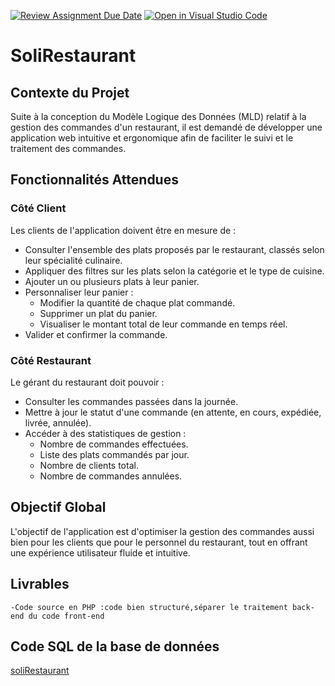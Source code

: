 [![Review Assignment Due Date](https://classroom.github.com/assets/deadline-readme-button-22041afd0340ce965d47ae6ef1cefeee28c7c493a6346c4f15d667ab976d596c.svg)](https://classroom.github.com/a/usBkRoCC)
[![Open in Visual Studio Code](https://classroom.github.com/assets/open-in-vscode-2e0aaae1b6195c2367325f4f02e2d04e9abb55f0b24a779b69b11b9e10269abc.svg)](https://classroom.github.com/online_ide?assignment_repo_id=18345457&assignment_repo_type=AssignmentRepo)
# SoliRestaurant
## Contexte du Projet

Suite à la conception du Modèle Logique des Données (MLD) relatif à la gestion des commandes d'un restaurant, il est demandé de développer une application web intuitive et ergonomique afin de faciliter le suivi et le traitement des commandes.

## Fonctionnalités Attendues

### Côté Client
Les clients de l'application doivent être en mesure de :
- Consulter l'ensemble des plats proposés par le restaurant, classés selon leur spécialité culinaire.
- Appliquer des filtres sur les plats selon la catégorie et le type de cuisine.
- Ajouter un ou plusieurs plats à leur panier.
- Personnaliser leur panier :
  - Modifier la quantité de chaque plat commandé.
  - Supprimer un plat du panier.
  - Visualiser le montant total de leur commande en temps réel.
- Valider et confirmer la commande.

### Côté Restaurant
Le gérant du restaurant doit pouvoir :
- Consulter les commandes passées dans la journée.
- Mettre à jour le statut d'une commande (en attente, en cours, expédiée, livrée, annulée).
- Accéder à des statistiques de gestion :
  - Nombre de commandes effectuées.
  - Liste des plats commandés par jour.
  - Nombre de clients total.
  - Nombre de commandes annulées.

## Objectif Global
L'objectif de l'application est d'optimiser la gestion des commandes aussi bien pour les clients que pour le personnel du restaurant, tout en offrant une expérience utilisateur fluide et intuitive.

## Livrables
    -Code source en PHP :code bien structuré,séparer le traitement back-end du code front-end
    
## Code SQL de la base de données
[soliRestaurant](https://github.com/FatinChebab/SoliRestaurant/blob/main/BD%20SoliRestaurant.txt)



